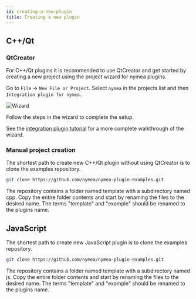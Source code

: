 ```yaml
---
id: creating-a-new-plugin
title: Creating a new plugin
---
```


## C++/Qt

### QtCreator

For C++/Qt plugins it is recommended to use QtCreator and get started by creating a new project using the project wizard for nymea plugins.

Go to `File` -> `New File or Project`. Select `nymea` in the projects list and then `Integration plugin for nymea`.

![Wizard](/img/wizard1.png)

Follow the steps in the wizard to complete the setup.

See the [integration plugin tutorial](tutorial-integration) for a more complete walkthrough of the wizard.

### Manual project creation

The shortest path to create new C++/Qt plugin without using QtCreator is to clone the examples repository.

```bash
git clone https://github.com/nymea/nymea-plugin-examples.git
```
    
The repository contains a folder named template with a subdirectory named cpp. Copy the entire folder contents and start by renaming the files to the desired name. The terms "template" and "example" should be renamed to the plugins name.

## JavaScript

The shortest path to create new JavaScript plugin is to clone the examples repository.

```bash
git clone https://github.com/nymea/nymea-plugin-examples.git
```
    
The repository contains a folder named template with a subdirectory named js. Copy the entire folder contents and start by renaming the files to the desired name. The terms "template" and "example" should be renamed to the plugins name.


